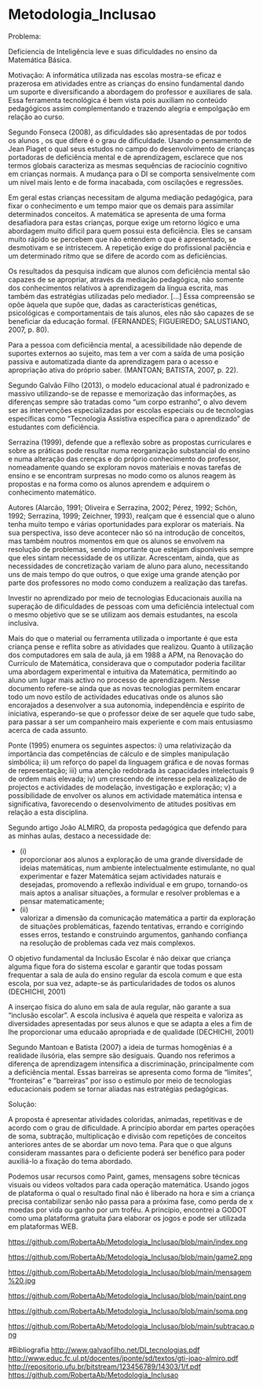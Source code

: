 # Metodologia_Inclusao

Problema: 

Deficiencia de Inteligência leve e suas dificuldades no ensino da Matemática Básica. 

Motivação:
  A informática utilizada nas escolas   mostra-se  eficaz e prazerosa em atividades entre as  crianças do ensino fundamental dando um suporte e diversificando a abordagem do professor e auxiliares de sala. Essa ferramenta tecnológica é bem vista pois auxiliam no conteúdo pedagógicos assim complementando e trazendo alegria e empolgação em relação ao curso.

  Segundo Fonseca (2008), as dificuldades são apresentadas de por todos os alunos , os que difere é o grau de dificuldade. Usando o pensamento de Jean Piaget o qual seus estudos no campo do desenvolvimento de crianças portadoras de deficiência mental e de aprendizagem, esclarece que nos termos globais caracteriza as mesmas sequências de raciocínio cognitivo em crianças normais. A mudança para o DI se comporta sensivelmente com um nível mais lento e de forma inacabada, com oscilações e regressões.

  Em geral estas crianças necessitam de alguma mediação pedagógica, para fixar o conhecimento  e  um tempo maior que os demais para assimilar determinados conceitos.  A matemática se apresenta de uma forma desafiadora para estas crianças, porque exige  um retorno lógico e uma abordagem muito dificil para quem possui esta deficiência. Eles se cansam muito rápido se percebem que não entendem o que é apresentado, se desmotivam e se intristecem. A  repetição exige do profissional paciência  e um determinado ritmo que se difere de acordo com as deficiẽncias.

  Os resultados da pesquisa indicam que alunos com deficiência mental são capazes de se apropriar, através da mediação pedagógica, não somente dos conhecimentos relativos à aprendizagem da língua escrita, mas também das estratégias utilizadas pelo mediador. [...] Essa compreensão se opõe àquela que supõe que, dadas as características genéticas, psicológicas e comportamentais de tais alunos, eles não são capazes de se beneficiar da educação formal. (FERNANDES; FIGUEIREDO; SALUSTIANO, 2007, p. 80). 

  Para a pessoa com deficiência mental, a acessibilidade não depende de suportes externos ao sujeito, mas tem a ver com a saída de uma posição passiva e automatizada diante da aprendizagem para o acesso e apropriação ativa do próprio saber. (MANTOAN; BATISTA, 2007, p. 22). 
	
  Segundo Galvão Filho (2013), o modelo educacional atual é padronizado e massivo utilizando-se de repasse e memorização das informações, as diferenças sempre são tratadas como “um corpo estranho”, o alvo devem ser as intervenções especializadas por escolas especiais ou de tecnologias específicas como “Tecnologia Assistiva específica para o aprendizado” de estudantes com deficiẽncia.

  Serrazina (1999), defende que a reflexão sobre as propostas curriculares e sobre as práticas pode resultar numa reorganização substancial do ensino e numa alteração das crenças e do próprio conhecimento do professor, nomeadamente quando se exploram novos materiais e novas tarefas de ensino e se encontram surpresas no modo como os alunos reagem às propostas e na forma como os alunos aprendem e adquirem o conhecimento matemático. 

  Autores (Alarcão, 1991; Oliveira e Serrazina, 2002; Pérez, 1992; Schön, 1992; Serrazina, 1999; Zeichner, 1993), realçam que é essencial que o aluno tenha muito tempo e várias oportunidades para explorar os materiais. Na sua perspectiva, isso deve acontecer não só na introdução de conceitos, mas também noutros momentos em que os alunos se envolvem na resolução de problemas, sendo importante que estejam disponíveis sempre que eles sintam necessidade de os utilizar. Acrescentam, ainda, que as necessidades de concretização variam de aluno para aluno, necessitando uns de mais tempo do que outros, o que exige uma grande atenção por parte dos professores no modo como conduzem a realização das tarefas. 

 Investir no aprendizado por meio de tecnologias Educacionais  auxilia na superação de dificuldades de pessoas com uma deficiência intelectual com o mesmo objetivo que se se utilizam aos demais estudantes, na escola inclusiva.

 Mais do que o material ou ferramenta utilizada o importante é que esta criança pense e reflita sobre as atividades que realizou. Quanto à utilização dos computadores em sala de aula, já em 1988 a APM, na Renovação do Currículo de Matemática, considerava que o computador poderia facilitar uma abordagem experimental e intuitiva da Matemática, permitindo ao aluno um lugar mais activo no processo de aprendizagem. Nesse documento refere-se ainda que as novas tecnologias permitem encarar todo um novo estilo de actividades educativas onde os alunos são encorajados a desenvolver a sua autonomia, independência e espírito de iniciativa, esperando-se que o professor deixe de ser aquele que tudo sabe, para passar a ser um companheiro mais experiente e com mais entusiasmo acerca de cada assunto. 

  Ponte (1995) enumera os seguintes aspectos: i) uma relativização da importância das competências de cálculo e de simples manipulação simbólica; ii) um reforço do papel da linguagem gráfica e de novas formas de representação; iii) uma atenção redobrada às capacidades intelectuais 9 de ordem mais elevada; iv) um crescendo de interesse pela realização de projectos e actividades de modelação, investigação e exploração; v) a possibilidade de envolver os alunos em actividade matemática intensa e significativa, favorecendo o desenvolvimento de atitudes positivas em relação a esta disciplina. 

  Segundo artigo João ALMIRO, da proposta pedagógica que defendo para as minhas aulas, destaco a necessidade de: 
  
  <ul>
	<li>(i)</li> proporcionar aos alunos a exploração de uma grande diversidade de ideias matemáticas, num ambiente intelectualmente estimulante, no qual experimentar e fazer Matemática sejam actividades naturais e desejadas, promovendo a reflexão individual e em grupo, tornando-os mais aptos a analisar situações, a formular e resolver problemas e a pensar matematicamente;
	<li>(ii)</li> valorizar a dimensão da comunicação matemática a partir da exploração de situações problemáticas, fazendo tentativas, errando e corrigindo esses erros, testando e construindo argumentos, ganhando confiança na resolução de problemas cada vez mais complexos. 
</ul>

  O objetivo fundamental da Inclusão Escolar é não deixar que criança alguma fique fora do sistema escolar e garantir que todas possam frequentar a sala de aula do ensino regular da escola comum e que esta escola, por sua vez, adapte-se ás particularidades de todos os alunos (DECHICHI, 2001)

  A inserçao física do aluno em sala de aula regular, não garante a sua “inclusão escolar”. A escola inclusiva é aquela que respeita e valoriza as diversidades apresentadas por seus alunos e que se adapta a eles a fim de lhe proporcionar uma educaão apropriada e de qualidade (DECHICHI, 2001)	

 Segundo Mantoan  e Batista (2007) a ideia de turmas homogênias  é a realidade ilusória, elas sempre são desiguais. Quando nos referimos a diferença de aprendizagem intensifica a discriminação, principalmente com a deficiência mental. Essas barreiras se apresenta como forma de “limites”, “fronteiras” e “barreiras” por isso o estimulo por meio de tecnologias educacionais podem se tornar aliadas nas estratégias pedagógicas.


Solução:

  A proposta é apresentar atividades coloridas, animadas, repetitivas e de acordo com  o grau de dificuldade. A princípio abordar em partes operações de soma, subtração, multiplicação e divisão com repetições de conceitos anteriores antes de se abordar um novo tema. Para que o que alguns consideram massantes para o deficiente poderá ser benéfico para poder auxiliá-lo a fixação do tema abordado. 
  
  Podemos usar recursos como Paint, games, mensagens sobre técnicas visuais ou videos voltados para cada operação matemática. Usando jogos de plataforma o qual o resultado final não é liberado na hora e sim a criança precisa contabilizar senão não passa para a próxima fase, como perda de x moedas por vida ou ganho por um troféu. A princípio, encontrei a GODOT como uma plataforma gratuita ṕara elaborar os jogos e pode ser utilizada em plataformas WEB.
  
https://github.com/RobertaAb/Metodologia_Inclusao/blob/main/index.png

https://github.com/RobertaAb/Metodologia_Inclusao/blob/main/game2.png

https://github.com/RobertaAb/Metodologia_Inclusao/blob/main/mensagem%20.jpg

https://github.com/RobertaAb/Metodologia_Inclusao/blob/main/paint.png

https://github.com/RobertaAb/Metodologia_Inclusao/blob/main/soma.png

https://github.com/RobertaAb/Metodologia_Inclusao/blob/main/subtracao.png


#Bibliografia
http://www.galvaofilho.net/DI_tecnologias.pdf
http://www.educ.fc.ul.pt/docentes/jponte/sd/textos/gti-joao-almiro.pdf
http://repositorio.ufu.br/bitstream/123456789/14303/1/f.pdf
https://github.com/RobertaAb/Metodologia_Inclusao



